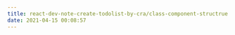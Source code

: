 ```yaml
---
title: react-dev-note-create-todolist-by-cra/class-component-structrue
date: 2021-04-15 00:08:57
---
```

